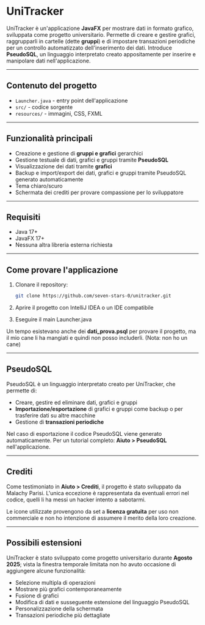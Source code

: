 # UniTracker

UniTracker è un'applicazione **JavaFX** per mostrare dati in formato grafico, sviluppata come progetto universitario.
Permette di creare e gestire grafici, raggrupparli in cartelle (dette **gruppi**) e di impostare transazioni periodiche per un controllo automatizzato dell'inserimento dei dati.
Introduce **PseudoSQL**, un linguaggio interpretato creato appositamente per inserire e manipolare dati nell'applicazione.

---

## Contenuto del progetto

- `Launcher.java` - entry point dell'applicazione
- `src/` - codice sorgente
- `resources/` - immagini, CSS, FXML

---

## Funzionalità principali

- Creazione e gestione di **gruppi e grafici** gerarchici
- Gestione testuale di dati, grafici e gruppi tramite **PseudoSQL**
- Visualizzazione dei dati tramite **grafici**
- Backup e import/export dei dati, grafici e gruppi tramite PseudoSQL generato automaticamente
- Tema chiaro/scuro
- Schermata dei crediti per provare compassione per lo sviluppatore

---

## Requisiti

- Java 17+
- JavaFX 17+
- Nessuna altra libreria esterna richiesta

---

## Come provare l'applicazione

1. Clonare il repository:
   ```bash
   git clone https://github.com/seven-stars-0/unitracker.git
   ```
2. Aprire il progetto con IntelliJ IDEA o un IDE compatibile

3. Eseguire il main Launcher.java

Un tempo esistevano anche dei **dati_prova.psql** per provare il progetto, ma il mio cane li ha mangiati e quindi non posso includerli.
(Nota: non ho un cane)

---

## PseudoSQL

PseudoSQL è un linguaggio interpretato creato per UniTracker, che permette di:

- Creare, gestire ed eliminare dati, grafici e gruppi
- **Importazione/esportazione** di grafici e gruppi come backup o per trasferire dati su altre macchine
- Gestione di **transazioni periodiche**

Nel caso di esportazione il codice PseudoSQL viene generato automaticamente.
Per un tutorial completo: **Aiuto > PseudoSQL** nell'applicazione.

---

## Crediti

Come testimoniato in **Aiuto > Crediti**, il progetto è stato sviluppato da Malachy Parisi.
L'unica eccezione è rappresentata da eventuali errori nel codice, quelli li ha messi un hacker intento a sabotarmi.

Le icone utilizzate provengono da set a **licenza gratuita** per uso non commerciale e non ho intenzione di assumere il merito della loro creazione.

---

## Possibili estensioni

UniTracker è stato sviluppato come progetto universitario durante **Agosto 2025**; vista la finestra temporale limitata non ho avuto occasione di aggiungere alcune funzionalità:
- Selezione multipla di operazioni
- Mostrare più grafici contemporaneamente
- Fusione di grafici
- Modifica di dati e susseguente estensione del linguaggio PseudoSQL
- Personalizzazione della schermata
- Transazioni periodiche più dettagliate
